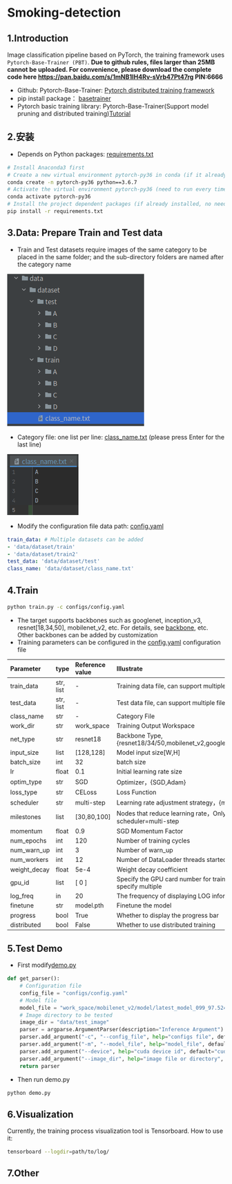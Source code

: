 # Smoking-detection

## 1.Introduction

Image classification pipeline based on PyTorch, the training framework uses `Pytorch-Base-Trainer (PBT)`.
**Due to github rules, files larger than 25MB cannot be uploaded. For convenience, please download the complete code here https://pan.baidu.com/s/1mNB1IH4Rv-sVrb47Pt47rg PIN:6666**

- Github: Pytorch-Base-Trainer: [Pytorch distributed training framework](https://github.com/PanJinquan/Pytorch-Base-Trainer)
- pip install package： [basetrainer](https://pypi.org/project/basetrainer/)
- Pytorch basic training library: Pytorch-Base-Trainer(Support model pruning and distributed training)[Tutorial](https://panjinquan.blog.csdn.net/article/details/122662902)


## 2.安装
- Depends on Python packages: [requirements.txt](./requirements.txt)

```bash
# Install Anaconda3 first
# Create a new virtual environment pytorch-py36 in conda (if it already exists, no need to create a new one)
conda create -n pytorch-py36 python==3.6.7
# Activate the virtual environment pytorch-py36 (need to run every time)
conda activate pytorch-py36
# Install the project dependent packages (if already installed, no need to install)
pip install -r requirements.txt
```

## 3.Data: Prepare Train and Test data

- Train and Test datasets require images of the same category to be placed in the same folder; and the sub-directory folders are named after the category name

![](docs/98eb1599.png)

- Category file: one list per line: [class_name.txt](data/dataset/class_name.txt) (please press Enter for the last line)

![](docs/37081789.png)

- Modify the configuration file data path: [config.yaml](configs/config.yaml)
```yaml
train_data: # Multiple datasets can be added
- 'data/dataset/train'
- 'data/dataset/train2'
test_data: 'data/dataset/test'
class_name: 'data/dataset/class_name.txt'
```

## 4.Train
```bash
python train.py -c configs/config.yaml 
```

- The target supports backbones such as googlenet, inception_v3, resnet[18,34,50], mobilenet_v2, etc. For details, see [backbone](classifier/models/build_models.py), etc.
Other backbones can be added by customization
- Training parameters can be configured in the [config.yaml](configs/config.yaml) configuration file

| **Parameter**      | **type**      | **Reference value**   | **Illustrate**                                       |
|:-------------|:------------|:------------|:---------------------------------------------|
| train_data   | str, list   | -           | Training data file, can support multiple files                               |
| test_data    | str, list   | -           | Test data file, can support multiple files                              |
| class_name   | str         | -           | Category File                               |
| work_dir     | str         | work_space  | Training Output Workspace                                    |
| net_type     | str         | resnet18    | Backbone Type,{resnet18/34/50,mobilenet_v2,googlenet,inception_v3} |
| input_size   | list        | [128,128]   | Model input size[W,H]                                  |
| batch_size   | int         | 32          | batch size                                   |
| lr           | float       | 0.1         | Initial learning rate size                                     |
| optim_type   | str         | SGD         | Optimizer，{SGD,Adam}                               |
| loss_type    | str         | CELoss      | Loss Function                                         |
| scheduler    | str         | multi-step  | Learning rate adjustment strategy，{multi-step,cosine}                  |
| milestones   | list        | [30,80,100] | Nodes that reduce learning rate，Only valid when scheduler=multi-step            |
| momentum     | float       | 0.9         | SGD Momentum Factor                                      |
| num_epochs   | int         | 120         | Number of training cycles                                      |
| num_warn_up  | int         | 3           | Number of warn_up                                   |
| num_workers  | int         | 12          | Number of DataLoader threads started                              |
| weight_decay | float       | 5e-4        | Weight decay coefficient                                       |
| gpu_id       | list        | [ 0 ]       | Specify the GPU card number for training. You can specify multiple                             |
| log_freq     | in          | 20          | The frequency of displaying LOG information                                   |
| finetune     | str         | model.pth   | Finetune the model                                 |
| progress     | bool        | True        | Whether to display the progress bar                                      |
| distributed  | bool        | False       | Whether to use distributed training                                    |

## 5.Test Demo

- First modify[demo.py](demo.py)

```python configuration file
def get_parser():
    # Configuration file
    config_file = "configs/config.yaml"
    # Model file
    model_file = "work_space/mobilenet_v2/model/latest_model_099_97.5248.pth"
    # Image directory to be tested
    image_dir = "data/test_image"
    parser = argparse.ArgumentParser(description="Inference Argument")
    parser.add_argument("-c", "--config_file", help="configs file", default=config_file, type=str)
    parser.add_argument("-m", "--model_file", help="model_file", default=model_file, type=str)
    parser.add_argument("--device", help="cuda device id", default="cuda:0", type=str)
    parser.add_argument("--image_dir", help="image file or directory", default=image_dir, type=str)
    return parser
```

- Then run demo.py

```bash
python demo.py
```

## 6.Visualization

Currently, the training process visualization tool is Tensorboard. How to use it:

```bash
tensorboard --logdir=path/to/log/
```

## 7.Other
